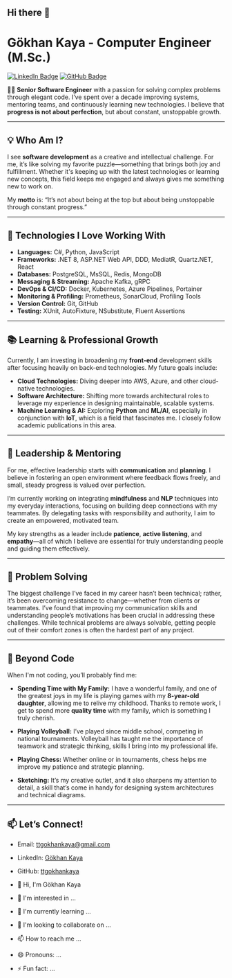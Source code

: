 ## Hi there 👋

# Gökhan Kaya - Computer Engineer (M.Sc.)

[![LinkedIn Badge](https://img.shields.io/badge/-LinkedIn-blue?style=flat&logo=Linkedin&logoColor=white)](https://www.linkedin.com/in/ttgokhankaya/) 
[![GitHub Badge](https://img.shields.io/badge/-GitHub-black?style=flat&logo=GitHub&logoColor=white)](https://github.com/ttgokhankaya)

👨‍💻 **Senior Software Engineer** with a passion for solving complex problems through elegant code. I’ve spent over a decade improving systems, mentoring teams, and continuously learning new technologies. I believe that **progress is not about perfection**, but about constant, unstoppable growth.

---

## 💡 **Who Am I?**

I see **software development** as a creative and intellectual challenge. For me, it’s like solving my favorite puzzle—something that brings both joy and fulfillment. Whether it's keeping up with the latest technologies or learning new concepts, this field keeps me engaged and always gives me something new to work on.

My **motto** is: “It’s not about being at the top but about being unstoppable through constant progress.”

---

## 🔧 **Technologies I Love Working With**

- **Languages:** C#, Python, JavaScript
- **Frameworks:** .NET 8, ASP.NET Web API, DDD, MediatR, Quartz.NET, React
- **Databases:** PostgreSQL, MsSQL, Redis, MongoDB
- **Messaging & Streaming:** Apache Kafka, gRPC
- **DevOps & CI/CD:** Docker, Kubernetes, Azure Pipelines, Portainer
- **Monitoring & Profiling:** Prometheus, SonarCloud, Profiling Tools
- **Version Control:** Git, GitHub
- **Testing:** XUnit, AutoFixture, NSubstitute, Fluent Assertions

---

## 📚 **Learning & Professional Growth**

Currently, I am investing in broadening my **front-end** development skills after focusing heavily on back-end technologies. My future goals include:

- **Cloud Technologies:** Diving deeper into AWS, Azure, and other cloud-native technologies.
- **Software Architecture:** Shifting more towards architectural roles to leverage my experience in designing maintainable, scalable systems.
- **Machine Learning & AI:** Exploring **Python** and **ML/AI**, especially in conjunction with **IoT**, which is a field that fascinates me. I closely follow academic publications in this area.

---

## 🎯 **Leadership & Mentoring**

For me, effective leadership starts with **communication** and **planning**. I believe in fostering an open environment where feedback flows freely, and small, steady progress is valued over perfection.

I’m currently working on integrating **mindfulness** and **NLP** techniques into my everyday interactions, focusing on building deep connections with my teammates. By delegating tasks with responsibility and authority, I aim to create an empowered, motivated team.

My key strengths as a leader include **patience**, **active listening**, and **empathy**—all of which I believe are essential for truly understanding people and guiding them effectively.

---

## 🧩 **Problem Solving**

The biggest challenge I’ve faced in my career hasn’t been technical; rather, it’s been overcoming resistance to change—whether from clients or teammates. I’ve found that improving my communication skills and understanding people’s motivations has been crucial in addressing these challenges. While technical problems are always solvable, getting people out of their comfort zones is often the hardest part of any project.

---

## 🏐 **Beyond Code**

When I'm not coding, you’ll probably find me:

- **Spending Time with My Family:** I have a wonderful family, and one of the greatest joys in my life is playing games with my **8-year-old daughter**, allowing me to relive my childhood. Thanks to remote work, I get to spend more **quality time** with my family, which is something I truly cherish.
  
- **Playing Volleyball:** I’ve played since middle school, competing in national tournaments. Volleyball has taught me the importance of teamwork and strategic thinking, skills I bring into my professional life.
  
- **Playing Chess:** Whether online or in tournaments, chess helps me improve my patience and strategic planning.

- **Sketching:** It’s my creative outlet, and it also sharpens my attention to detail, a skill that’s come in handy for designing system architectures and technical diagrams.

---

## 📫 **Let’s Connect!**

- Email: [ttgokhankaya@gmail.com](mailto:ttgokhankaya@gmail.com)
- LinkedIn: [Gökhan Kaya](https://www.linkedin.com/in/ttgokhankaya/)
- GitHub: [ttgokhankaya](https://github.com/ttgokhankaya)



- 👋 Hi, I'm Gökhan Kaya
- 👀 I'm interested in ...
- 🌱 I'm currently learning ...
- 💞️ I'm looking to collaborate on ...
- 📫 How to reach me ...
- 😄 Pronouns: ...
- ⚡ Fun fact: ...


<!--
**gokhankaya/gokhankaya** is a ✨ _special_ ✨ repository because its `README.md` (this file) appears on your GitHub profile.

Here are some ideas to get you started:

- 🔭 I’m currently working on ...
- 🌱 I’m currently learning ...
- 👯 I’m looking to collaborate on ...
- 🤔 I’m looking for help with ...
- 💬 Ask me about ...
- 📫 How to reach me: ...
- 😄 Pronouns: ...
- ⚡ Fun fact: ...
-->

